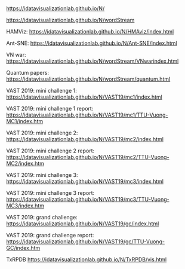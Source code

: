 # 

https://idatavisualizationlab.github.io/N/

https://idatavisualizationlab.github.io/N/wordStream

HAMViz: https://idatavisualizationlab.github.io/N/HMAviz/index.html

Ant-SNE: https://idatavisualizationlab.github.io/N/Ant-SNE/index.html

VN war: https://idatavisualizationlab.github.io/N/wordStream/VNwarindex.html

Quantum papers: https://idatavisualizationlab.github.io/N/wordStream/quantum.html

VAST 2019: mini challenge 1: https://idatavisualizationlab.github.io/N/VAST19/mc1/index.html

VAST 2019: mini challenge 1 report: https://idatavisualizationlab.github.io/N/VAST19/mc1/TTU-Vuong-MC1/index.htm

VAST 2019: mini challenge 2: https://idatavisualizationlab.github.io/N/VAST19/mc2/index.html

VAST 2019: mini challenge 2 report: https://idatavisualizationlab.github.io/N/VAST19/mc2/TTU-Vuong-MC2/index.htm

VAST 2019: mini challenge 3: https://idatavisualizationlab.github.io/N/VAST19/mc3/index.html

VAST 2019: mini challenge 3 report: https://idatavisualizationlab.github.io/N/VAST19/mc3/TTU-Vuong-MC3/index.htm

VAST 2019: grand challenge: https://idatavisualizationlab.github.io/N/VAST19/gc/index.html

VAST 2019: grand challenge report: https://idatavisualizationlab.github.io/N/VAST19/gc/TTU-Vuong-GC/index.htm

TxRPDB https://idatavisualizationlab.github.io/N/TxRPDB/vis.html
